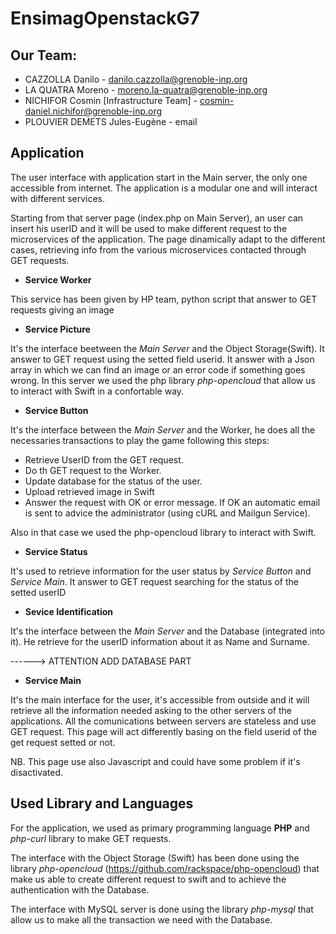 # EnsimagOpenstackG7

## Our Team:

* CAZZOLLA Danilo - danilo.cazzolla@grenoble-inp.org
* LA QUATRA Moreno - moreno.la-quatra@grenoble-inp.org
* NICHIFOR Cosmin [Infrastructure Team] - cosmin-daniel.nichifor@grenoble-inp.org
* PLOUVIER DEMETS Jules-Eugène - email


## Application

The user interface with application start in the Main server, the only one accessible from internet. The application is a modular one and will interact with different services.

Starting from that server page (index.php on Main Server), an user can insert his userID and it will be used to make different request to the microservices of the application. The page dinamically adapt to the different cases, retrieving info from the various microservices contacted through GET requests.

* **Service Worker**

This service has been given by HP team, python script that answer to GET requests giving an image

* **Service Picture**

It's the interface beetween the _Main Server_ and the Object Storage(Swift). It answer to GET request using the setted field userid. It answer with a Json array in which we can find an image or an error code if something goes wrong. In this server we used the php library _php-opencloud_ that allow us to interact with Swift in a confortable way.

* **Service Button**

It's the interface between the _Main Server_ and the Worker, he does all the necessaries transactions to play the game following this steps:
 - Retrieve UserID from the GET request.
 - Do th GET request to the Worker.
 - Update database for the status of the user.
 - Upload retrieved image in Swift
 - Answer the request with OK or error message. If OK an automatic email is sent to advice the administrator (using cURL and Mailgun Service).
 
Also in that case we used the php-opencloud library to interact with Swift.

* **Service Status**

It's used to retrieve information for the user status by _Service Button_ and _Service Main_. It answer to GET request searching for the status of the setted userID

* **Sevice Identification**

It's the interface between the _Main Server_ and the Database (integrated into it). He retrieve for the userID information about it as Name and Surname. 

------> ATTENTION ADD DATABASE PART


* **Service Main**

It's the main interface for the user, it's accessible from outside and it will retrieve all the information needed asking to the other servers of the applications. All the comunications between servers are stateless and use GET request. This page will act differently basing on the field userid of the get request setted or not. 

NB. This page use also Javascript and could have some problem if it's disactivated.

## Used Library and Languages
For the application, we used as primary programming language **PHP** and _php-curl_ library to make GET requests.

The interface with the Object Storage (Swift) has been done using the library _php-opencloud_ (https://github.com/rackspace/php-opencloud) that make us able to create different request to swift and to achieve the authentication with the Database.

The interface with MySQL server is done using the library _php-mysql_ that allow us to make all the transaction we need with the Database.

